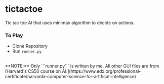 # tictactoe
Tic tac toe AI that uses minimax algorithm to decide on actions. 

### To Play
* Clone Repository
* Run ```runner.py```

<br />
**NOTE:** Only ```runner.py``` is written by me. All other GUI files are from [Harvard's CS50 course on AI.](https://www.edx.org/professional-certificate/harvardx-computer-science-for-artifical-intelligence)
